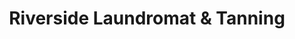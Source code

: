 ---
title: "Riverside Laundromat & Tanning"
url: /danville/riverside-laundromat-and-tanning/
shop: laundry
---
